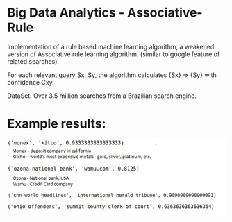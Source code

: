 # Big Data Analytics - Associative-Rule

Implementation of a rule based machine learning algorithm, a weakened version of Associative rule learning algorithm.
(similar to google feature of related searches)

For each relevant query Sx, Sy, the algorithm calculates {Sx} => {Sy} with confidence Cxy.

DataSet: Over 3.5 million searches from a Brazilian search engine.

# Example results:

![](Examples.jpg)


